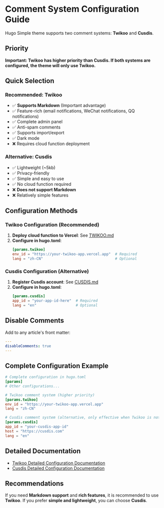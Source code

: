 # Comment System Configuration Guide

Hugo Simple theme supports two comment systems: **Twikoo** and **Cusdis**.

## Priority

**Important: Twikoo has higher priority than Cusdis. If both systems are configured, the theme will only use Twikoo.**

## Quick Selection

### Recommended: Twikoo
- ✅ **Supports Markdown** (Important advantage)
- ✅ Feature-rich (email notifications, WeChat notifications, QQ notifications)
- ✅ Complete admin panel
- ✅ Anti-spam comments
- ✅ Supports import/export
- ✅ Dark mode
- ❌ Requires cloud function deployment

### Alternative: Cusdis
- ✅ Lightweight (~5kb)
- ✅ Privacy-friendly
- ✅ Simple and easy to use
- ✅ No cloud function required
- ❌ **Does not support Markdown**
- ❌ Relatively simple features

## Configuration Methods

### Twikoo Configuration (Recommended)

1. **Deploy cloud function to Vercel**: See [TWIKOO.md](./TWIKOO.md)
2. **Configure in hugo.toml**:
   ```toml
   [params.twikoo]
   env_id = "https://your-twikoo-app.vercel.app"  # Required
   lang = "zh-CN"                                 # Optional
   ```

### Cusdis Configuration (Alternative)

1. **Register Cusdis account**: See [CUSDIS.md](./CUSDIS.md)
2. **Configure in hugo.toml**:
   ```toml
   [params.cusdis]
   app_id = "your-app-id-here"  # Required
   lang = "en"                  # Optional
   ```

## Disable Comments

Add to any article's front matter:
```yaml
---
disableComments: true
---
```

## Complete Configuration Example

```toml
# Complete configuration in hugo.toml
[params]
# Other configurations...

# Twikoo comment system (higher priority)
[params.twikoo]
env_id = "https://your-twikoo-app.vercel.app"
lang = "zh-CN"

# Cusdis comment system (alternative, only effective when Twikoo is not configured)
[params.cusdis]
app_id = "your-cusdis-app-id"
host = "https://cusdis.com"
lang = "en"
```

## Detailed Documentation

- [Twikoo Detailed Configuration Documentation](./TWIKOO.md)
- [Cusdis Detailed Configuration Documentation](./CUSDIS.md)

## Recommendations

If you need **Markdown support** and **rich features**, it is recommended to use **Twikoo**.
If you prefer **simple and lightweight**, you can choose **Cusdis**. 